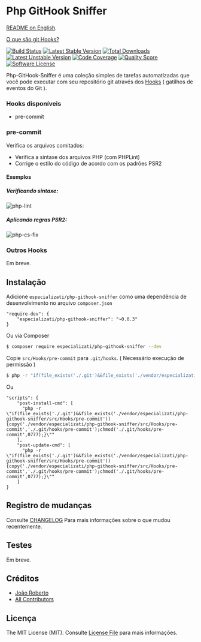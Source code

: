 # Php GitHook Sniffer

[README on English](README.md).

[O que são git Hooks?](https://goo.gl/Qt3VWS)

[![Build Status][ico-build]][link-build] [![Latest Stable Version][ico-version]][link-packagist] [![Total Downloads][ico-downloads]][link-downloads] [![Latest Unstable Version][ico-unstable]][link-unstable] [![Code Coverage][ico-scrutinizer]][link-scrutinizer] [![Quality Score][ico-code-quality]][link-code-quality] [![Software License][ico-license]](LICENSE.md)

Php-GitHook-Sniffer é uma coleção simples de tarefas automatizadas que você pode executar com seu repositório git através dos [Hooks](https://goo.gl/Qt3VWS) ( gatilhos de eventos do Git ).

### Hooks disponíveis

* pre-commit

### pre-commit

Verifica os arquivos comitados:

* Verifica a sintaxe dos arquivos PHP (com PHPLint)
* Corrige o estilo do código de acordo com os padrões PSR2

#### Exemplos

##### Verificando sintaxe:

![php-lint](https://i.imgur.com/Spx81FH.png)

##### Aplicando regras PSR2:

![php-cs-fix](https://i.imgur.com/a62wAVP.png)

### Outros Hooks

Em breve.

## Instalação

Adicione `especializati/php-githook-sniffer` como uma dependência de desenvolvimento no arquivo `composer.json`

```
"require-dev": {
    "especializati/php-githook-sniffer": "~0.0.3"
}
```

Ou via Composer

``` bash
$ composer require especializati/php-githook-sniffer --dev
```

Copie `src/Hooks/pre-commit` para `.git/hooks`. ( Necessário execução de permissão )

``` bash
$ php -r "if(file_exists('./.git')&&file_exists('./vendor/especializati/php-githook-sniffer/src/Hooks/pre-commit')){copy('./vendor/especializati/php-githook-sniffer/src/Hooks/pre-commit','./.git/hooks/pre-commit');chmod('./.git/hooks/pre-commit',0777);}"
```

Ou

```
"scripts": {
    "post-install-cmd": [
      "php -r \"if(file_exists('./.git')&&file_exists('./vendor/especializati/php-githook-sniffer/src/Hooks/pre-commit')){copy('./vendor/especializati/php-githook-sniffer/src/Hooks/pre-commit','./.git/hooks/pre-commit');chmod('./.git/hooks/pre-commit',0777);}\""
    ],
    "post-update-cmd": [
      "php -r \"if(file_exists('./.git')&&file_exists('./vendor/especializati/php-githook-sniffer/src/Hooks/pre-commit')){copy('./vendor/especializati/php-githook-sniffer/src/Hooks/pre-commit','./.git/hooks/pre-commit');chmod('./.git/hooks/pre-commit',0777);}\""
    ]
}
```

## Registro de mudanças

Consulte [CHANGELOG](CHANGELOG.md) Para mais informações sobre o que mudou recentemente.

## Testes

Em breve.

## Créditos

- [João Roberto][link-author]
- [All Contributors][link-contributors]

## Licença

The MIT License (MIT). Consulte [License File](LICENSE.md) para mais informações.

[ico-version]: https://poser.pugx.org/especializati/php-githook-sniffer/v/stable
[ico-license]: https://img.shields.io/badge/license-MIT-brightgreen.svg
[ico-build]: https://scrutinizer-ci.com/g/especializati/php-githook-sniffer/badges/build.png?b=master
[ico-scrutinizer]: https://scrutinizer-ci.com/g/especializati/php-githook-sniffer/badges/coverage.png?b=master
[ico-code-quality]: https://img.shields.io/scrutinizer/g/especializati/php-githook-sniffer.svg
[ico-downloads]: https://poser.pugx.org/especializati/php-githook-sniffer/downloads
[ico-unstable]: https://poser.pugx.org/especializati/php-githook-sniffer/v/unstable

[link-packagist]: https://packagist.org/packages/especializati/php-githook-sniffer
[link-build]: https://scrutinizer-ci.com/g/especializati/php-githook-sniffer/build-status/master
[link-scrutinizer]: https://scrutinizer-ci.com/g/especializati/php-githook-sniffer/?branch=master
[link-code-quality]: https://scrutinizer-ci.com/g/especializati/php-githook-sniffer
[link-downloads]: https://packagist.org/packages/especializati/php-githook-sniffer
[link-author]: https://github.com/joaorobertopb
[link-contributors]: ../../contributors
[link-unstable]: https://packagist.org/packages/especializati/php-githook-sniffer
